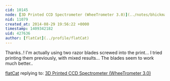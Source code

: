 ```yaml
---
cid: 10145
node: [3D Printed CCD Spectrometer (WheeTrometer 3.0)](../notes/bhickman/08-27-2014/3d-printed-ccd-spectrometer-wheetrometer-3-0)
nid: 11079
created_at: 2014-08-29 19:56:22 +0000
timestamp: 1409342182
uid: 427636
author: [flatCat](../profile/flatCat)
---
```


Thanks..!  I'm actually using two razor blades screwed into the print...  I tried printing them previously, with mixed results... The blades seem to work much better..

[flatCat](../profile/flatCat) replying to: [3D Printed CCD Spectrometer (WheeTrometer 3.0)](../notes/bhickman/08-27-2014/3d-printed-ccd-spectrometer-wheetrometer-3-0)

